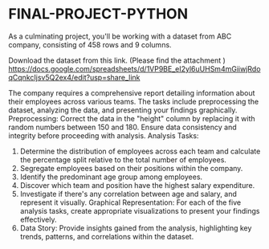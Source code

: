 # FINAL-PROJECT-PYTHON

As a culminating project, you'll be working with a dataset from ABC company, consisting of 458 rows and 9 columns. 

Download the dataset from this link. (Please find the attachment ) https://docs.google.com/spreadsheets/d/1VP9BE_eI2yl6uUHSm4mGiiwjRdoqCqnkcIjsv5Q2ex4/edit?usp=share_link 

The company requires a comprehensive report detailing information about their employees across various teams. The tasks include preprocessing the dataset, analyzing the data, and presenting your findings graphically. 
Preprocessing: Correct the data in the "height" column by replacing it with random numbers between 150 and 180.
Ensure data consistency and integrity before proceeding with analysis.
Analysis Tasks: 
  1. Determine the distribution of employees across each team and calculate the percentage split relative to the total number of employees.
  2. Segregate employees based on their positions within the company.
  3. Identify the predominant age group among employees.
  4. Discover which team and position have the highest salary expenditure.
  5. Investigate if there's any correlation between age and salary, and represent it visually. Graphical Representation: For each of the five analysis tasks, create appropriate visualizations to present your findings effectively.
  6. Data Story: Provide insights gained from the analysis, highlighting key trends, patterns, and correlations within the dataset. 
